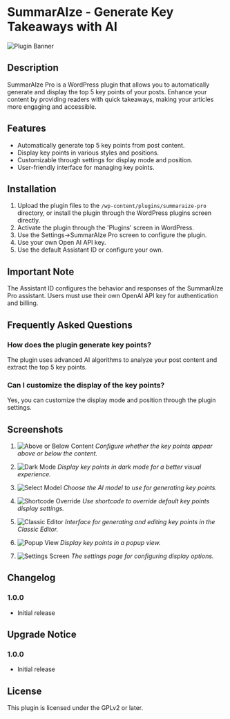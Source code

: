 # SummarAIze - Generate Key Takeaways with AI

![Plugin Banner](assets/banner-772x250.png)

## Description

SummarAIze Pro is a WordPress plugin that allows you to automatically generate and display the top 5 key points of your posts. Enhance your content by providing readers with quick takeaways, making your articles more engaging and accessible.

## Features

- Automatically generate top 5 key points from post content.
- Display key points in various styles and positions.
- Customizable through settings for display mode and position.
- User-friendly interface for managing key points.

## Installation

1. Upload the plugin files to the `/wp-content/plugins/summaraize-pro` directory, or install the plugin through the WordPress plugins screen directly.
2. Activate the plugin through the 'Plugins' screen in WordPress.
3. Use the Settings->SummarAIze Pro screen to configure the plugin.
4. Use your own Open AI API key.
5. Use the default Assistant ID or configure your own.

## Important Note

The Assistant ID configures the behavior and responses of the SummarAIze Pro assistant. Users must use their own OpenAI API key for authentication and billing.

## Frequently Asked Questions

### How does the plugin generate key points?

The plugin uses advanced AI algorithms to analyze your post content and extract the top 5 key points.

### Can I customize the display of the key points?

Yes, you can customize the display mode and position through the plugin settings.

## Screenshots

1. ![Above or Below Content](assets/above-or-below-content.png)
   *Configure whether the key points appear above or below the content.*

2. ![Dark Mode](assets/dark-mode.png)
   *Display key points in dark mode for a better visual experience.*

3. ![Select Model](assets/select-model.png)
   *Choose the AI model to use for generating key points.*

4. ![Shortcode Override](assets/shortcode-override.png)
   *Use shortcode to override default key points display settings.*

5. ![Classic Editor](assets/classic-editor.png)
   *Interface for generating and editing key points in the Classic Editor.*

6. ![Popup View](assets/popup-view.png)
   *Display key points in a popup view.*

7. ![Settings Screen](assets/settings-screen.png)
   *The settings page for configuring display options.*

## Changelog

### 1.0.0
* Initial release

## Upgrade Notice

### 1.0.0
* Initial release

## License

This plugin is licensed under the GPLv2 or later.
